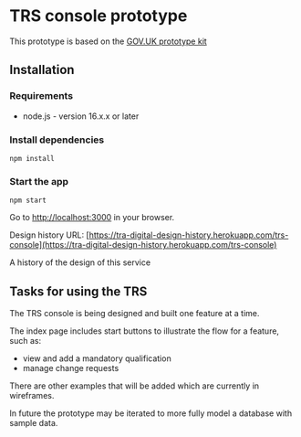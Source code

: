 # TRS console prototype
This prototype is based on the [GOV.UK prototype kit](https://github.com/alphagov/govuk-prototype-kit)

## Installation

### Requirements
- node.js - version 16.x.x or later

### Install dependencies
`npm install`

### Start the app
`npm start`

Go to [http://localhost:3000](http://localhost:3000) in your browser.

Design history
URL: [https://tra-digital-design-history.herokuapp.com/trs-console](https://tra-digital-design-history.herokuapp.com/trs-console)

A history of the design of this service

## Tasks for using the TRS
The TRS console is being designed and built one feature at a time.

The index page includes start buttons to illustrate the flow for a feature, such as:
- view and add a mandatory qualification
- manage change requests

There are other examples that will be added which are currently in wireframes.

In future the prototype may be iterated to more fully model a database with sample data.